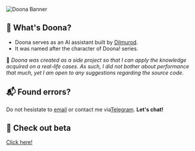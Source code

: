 ![Doona Banner](https://github.com/thisisdilmurod/doona-bot/assets/100064552/04d7951c-c1c6-452c-ad45-0dd25c44ca5f)

## 🧩 What's Doona?
- Doona serves as an AI assistant built by [Dilmurod](https://github.com/thisisdilmurod). 
- It was named after the character of Doona! series.

🚧 <i>Doona was created as a side project so that I can apply the knowledge
acquired on a real-life cases. As such, I did not bother about performance
that much, yet I am open to any suggestions regarding the source code.</i>

## 📬 Found errors?
Do not hesistate to [email](mailto:dilmurod.abdusamadov2004@gmail.com) or contact  me via[Telegram](t.me/thisisdilmurod). <b>Let's chat!</b>

## 📌 Check out beta
[Click here!](t.me/doonachanbot)